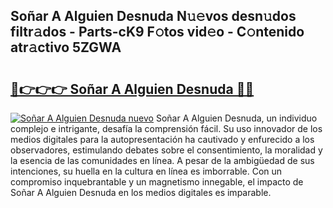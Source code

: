 ## Soñar A Alguien Desnuda N𝚞𝚎vos desn𝚞dos filtr𝚊dos - Parts-cK9 F𝚘tos vid𝚎o - C𝚘ntenido atr𝚊ctivo 5ZGWA

# <h2><a href="http://mbbtj9.tromn.icu/?c=So%c3%b1ar+A+Alguien+Desnuda">🔗👉👉👉 Soñar A Alguien Desnuda 🔗🔗</a></h2>

[![Soñar A Alguien Desnuda nuevo](https://i.imgur.com/pEAQMta.gif)](http://mbbtj9.tromn.icu/?c=So%c3%b1ar+A+Alguien+Desnuda)
Soñar A Alguien Desnuda, un individuo complejo e intrigante, desafía la comprensión fácil. Su uso innovador de los medios digitales para la autopresentación ha cautivado y enfurecido a los observadores, estimulando debates sobre el consentimiento, la moralidad y la esencia de las comunidades en línea. A pesar de la ambigüedad de sus intenciones, su huella en la cultura en línea es imborrable. Con un compromiso inquebrantable y un magnetismo innegable, el impacto de Soñar A Alguien Desnuda en los medios digitales es imparable.
